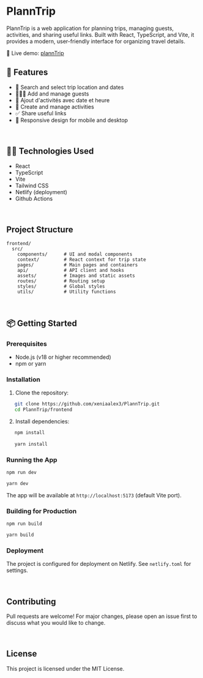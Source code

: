 # PlannTrip

PlannTrip is a web application for planning trips, managing guests, activities, and sharing useful links. Built with React, TypeScript, and Vite, it provides a modern, user-friendly interface for organizing travel details.

🔗 Live demo: [plannTrip](https://planntrip.netlify.app/)

## 🧰 Features

- 🧭 Search and select trip location and dates
- 🧑‍🤝‍🧑 Add and manage guests
- 📅 Ajout d'activités avec date et heure
- 🔗 Create and manage activities
- ✅ Share useful links
- 🧠 Responsive design for mobile and desktop

<br>

## 🧑‍💻 Technologies Used

- React
- TypeScript
- Vite
- Tailwind CSS
- Netlify (deployment)
- Github Actions

<br>

## Project Structure
```
frontend/
  src/
    components/      # UI and modal components
    context/         # React context for trip state
    pages/           # Main pages and containers
    api/             # API client and hooks
    assets/          # Images and static assets
    routes/          # Routing setup
    styles/          # Global styles
    utils/           # Utility functions
```
<br>

## 📦 Getting Started

### Prerequisites
- Node.js (v18 or higher recommended)
- npm or yarn

### Installation
1. Clone the repository:

```bash
   git clone https://github.com/xeniaalex3/PlannTrip.git
   cd PlannTrip/frontend

```
2. Install dependencies:

```bash
   npm install
   
   yarn install
```

### Running the App
```bash
npm run dev

yarn dev
```
The app will be available at `http://localhost:5173` (default Vite port).

### Building for Production

```bash
npm run build

yarn build
```

### Deployment
The project is configured for deployment on Netlify. See `netlify.toml` for settings.

<br>

## Contributing
Pull requests are welcome! For major changes, please open an issue first to discuss what you would like to change.

<br>

## License
This project is licensed under the MIT License.
